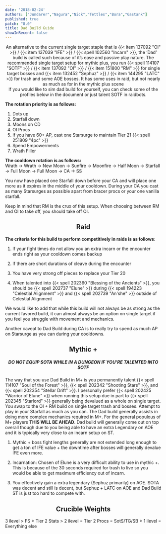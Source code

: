 ```yaml
---
date: '2018-02-24'
authors: ["Jundarer","Nagura","Nick","Tettles","Bora","Gastank"]
published: true
patch: "8.0"
title: Dad Build Guide
showInRecent: false
---
```


<center> An alternative to the current single target staple that is {{< item 137092 "OI" >}} / {{< item 137039 "IFE" >}} / {{< spell 102560 "Incarn" >}}, the ‘Dad’ build is called such because of it’s ease and passive play nature. The recommended single target setup for mythic plus, you run {{< spell 114107 "SOTF" >}} / {{< item 137092 "OI" >}} / {{< item 151800 "RM" >}} for single target bosses and {{< item 132452 "Sephuz" >}} / {{< item 144295 "LATC" >}} for trash and some AOE bosses. It has some uses in raid, but not nearly as much as for in the mythic plus scene </center>

<center> If you would like to sim dad build for yourself, you can check some of the profiles below in the document or just talent SOTF in raidbots. </center>

**The rotation priority is as follows:**

1. Dots up
2. Starfall down
3. Moons on CD
4. OI Procs
5. If you have 60+ AP, cast one Starsurge to maintain Tier 21 {{< spell 251809 "4pc" >}}
6. Spend Empowerments
7. Wrath Filler

**The cooldown rotation is as follows:** <br>
Wrath -> Wrath -> New Moon -> Sunfire -> Moonfire -> Half Moon -> Starfall -> Full Moon -> Full Moon -> CA -> SS

You now have placed one Starfall down before your CA and will place one more as it expires in the middle of your cooldown. During your CA you cast as many Starsurges as possible apart from bracer procs or your one vanilla starfall.

Keep in mind that RM is the crux of this setup. When choosing between RM and OI to take off, you should take off OI.


## <center> Raid </center>

**The criteria for this build to perform competitively in raids is as follows:**

1. If your fight times do not allow you an extra incarn or the encounter ends right as
    your cooldown comes backup

2. If there are short durations of cleave during the encounter

3. You have very strong off pieces to replace your Tier 20

4. When talented into {{< spell 202360 "Blessing of the Ancients" >}}, you should be {{< spell 202737 "Elune" >}} during {{< spell 194223 "Celestial Alignment" >}} and {{< spell 202739 "An'she" >}} outside of Celestial Alignment

We would like to add that while this build will not always be as strong as the current favored build, it can almost always be an option on single target if you feel you struggle with movement and mechanics.

Another caveat to Dad Build during CA is to really try to spend as much AP on Starsurge as you can during your cooldowns.

## <center> Mythic + </center>

##### <center> DO NOT EQUIP SOTA WHILE IN A DUNGEON IF YOU’RE TALENTED INTO SOTF </center>


The way that you use Dad Build in M+ is you permanently talent {{< spell 114107 "Soul of the Forest" >}}, {{< spell 202342 "Shooting Stars" >}}, and {{< spell 202354 "Stellar Drift" >}}. I personally prefer {{< spell 202425 "Warrior of Elune" >}} when running this setup due in part to {{< spell 202345 "Starlord" >}} generally being devalued as a whole on single target. You swap to the OI + RM build on single target trash and bosses. Attempt to play in your Starfall as much as you can. The Dad build generally assists in doing more complex mechanics required in M+. For the general populous of M+ players **THIS WILL BE AHEAD**. Dad build will generally come out on top overall though due to you being able to have an extra Legendary on AOE and it is typically very close to an incarn setup on ST.


1. Mythic + boss fight lengths generally are not extended long enough to get a ton of IFE value + the downtime after bosses will generally devalue IFE even more.

2. Incarnation: Chosen of Elune is a very difficult ability to use in mythic +. This is because of the 30 seconds required for trash to live so you would be able to get maximum efficiency out of incarn.

3. You effectively gain a extra legendary (Sephuz primarily) on AOE. SOTA was decent and still is decent, but Sephuz + LATC on AOE and Dad Build ST is just too hard to compete with.


## <center> Crucible Weights </center>

3 ilevel > FS > Tier 2 Stats > 2 ilevel = Tier 2 Procs = SotS/TG/SB > 1 ilevel = Everything else


